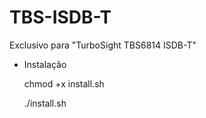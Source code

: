 # TBS-ISDB-T
Exclusivo para "TurboSight TBS6814 ISDB-T"</p>
- Instalação</p>
chmod +x install.sh</p>
./install.sh
